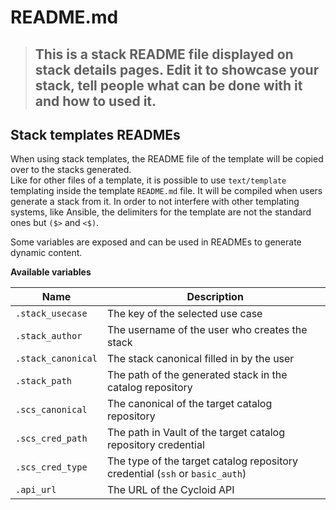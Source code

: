 # README.md

> ## This is a stack README file displayed on stack details pages. Edit it to showcase your stack, tell people what can be done with it and how to used it.

## Stack templates READMEs

When using stack templates, the README file of the template will be copied over to the stacks generated.  
Like for other files of a template, it is possible to use `text/template` templating inside the template `README.md` file. It will be compiled when users generate a stack from it.
In order to not interfere with other templating systems, like Ansible, the delimiters for the template are not the standard ones but `($>` and `<$)`.

Some variables are exposed and can be used in READMEs to generate dynamic content.

**Available variables**

| Name | Description |
|--|--|
| `.stack_usecase` | The key of the selected use case |
| `.stack_author` | The username of the user who creates the stack |
| `.stack_canonical` | The stack canonical filled in by the user |
| `.stack_path` | The path of the generated stack in the catalog repository |
| `.scs_canonical` | The canonical of the target catalog repository |
| `.scs_cred_path` | The path in Vault of the target catalog repository credential |
| `.scs_cred_type` | The type of the target catalog repository credential (`ssh` or `basic_auth`) |
| `.api_url` | The URL of the Cycloid API |
